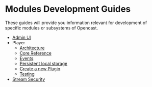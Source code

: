 Modules Development Guides
==========================

These guides will provide you information relevant for development of specific modules
or subsystems of Opencast.

 - [Admin UI](admin-ui.md)
 - Player
    - [Architecture](player/architecture.md)
    - [Core Reference](player/core.reference.md)
    - [Events](player/events.md)
    - [Persistent local storage](player/storage.md)
    - [Create a new Plugin](player/plugin.development.md)
    - [Testing](player/testing.md)
 - [Stream Security](stream-security.md)
